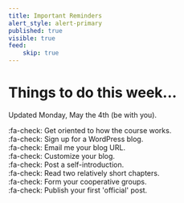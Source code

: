 ```yaml
---
title: Important Reminders
alert_style: alert-primary
published: true
visible: true
feed:
    skip: true
---
```


# Things to do this week...
Updated Monday, May the 4th (be with you).

:fa-check: Get oriented to how the course works.<br>
:fa-check: Sign up for a WordPress blog.<br>
:fa-check: Email me your blog URL.<br>
:fa-check: Customize your blog.<br>
:fa-check: Post a self-introduction.<br>
:fa-check: Read two relatively short chapters.<br>
:fa-check: Form your cooperative groups.<br>
:fa-check: Publish your first 'official' post.<br>
